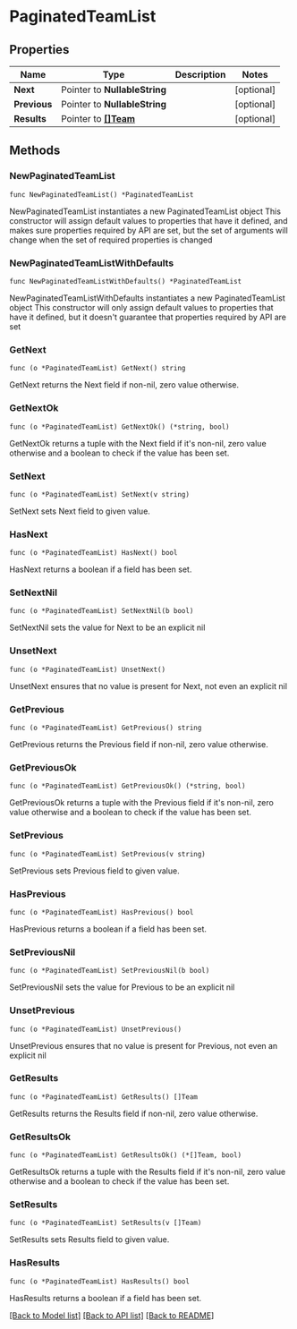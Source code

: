 # PaginatedTeamList

## Properties

Name | Type | Description | Notes
------------ | ------------- | ------------- | -------------
**Next** | Pointer to **NullableString** |  | [optional] 
**Previous** | Pointer to **NullableString** |  | [optional] 
**Results** | Pointer to [**[]Team**](Team.md) |  | [optional] 

## Methods

### NewPaginatedTeamList

`func NewPaginatedTeamList() *PaginatedTeamList`

NewPaginatedTeamList instantiates a new PaginatedTeamList object
This constructor will assign default values to properties that have it defined,
and makes sure properties required by API are set, but the set of arguments
will change when the set of required properties is changed

### NewPaginatedTeamListWithDefaults

`func NewPaginatedTeamListWithDefaults() *PaginatedTeamList`

NewPaginatedTeamListWithDefaults instantiates a new PaginatedTeamList object
This constructor will only assign default values to properties that have it defined,
but it doesn't guarantee that properties required by API are set

### GetNext

`func (o *PaginatedTeamList) GetNext() string`

GetNext returns the Next field if non-nil, zero value otherwise.

### GetNextOk

`func (o *PaginatedTeamList) GetNextOk() (*string, bool)`

GetNextOk returns a tuple with the Next field if it's non-nil, zero value otherwise
and a boolean to check if the value has been set.

### SetNext

`func (o *PaginatedTeamList) SetNext(v string)`

SetNext sets Next field to given value.

### HasNext

`func (o *PaginatedTeamList) HasNext() bool`

HasNext returns a boolean if a field has been set.

### SetNextNil

`func (o *PaginatedTeamList) SetNextNil(b bool)`

 SetNextNil sets the value for Next to be an explicit nil

### UnsetNext
`func (o *PaginatedTeamList) UnsetNext()`

UnsetNext ensures that no value is present for Next, not even an explicit nil
### GetPrevious

`func (o *PaginatedTeamList) GetPrevious() string`

GetPrevious returns the Previous field if non-nil, zero value otherwise.

### GetPreviousOk

`func (o *PaginatedTeamList) GetPreviousOk() (*string, bool)`

GetPreviousOk returns a tuple with the Previous field if it's non-nil, zero value otherwise
and a boolean to check if the value has been set.

### SetPrevious

`func (o *PaginatedTeamList) SetPrevious(v string)`

SetPrevious sets Previous field to given value.

### HasPrevious

`func (o *PaginatedTeamList) HasPrevious() bool`

HasPrevious returns a boolean if a field has been set.

### SetPreviousNil

`func (o *PaginatedTeamList) SetPreviousNil(b bool)`

 SetPreviousNil sets the value for Previous to be an explicit nil

### UnsetPrevious
`func (o *PaginatedTeamList) UnsetPrevious()`

UnsetPrevious ensures that no value is present for Previous, not even an explicit nil
### GetResults

`func (o *PaginatedTeamList) GetResults() []Team`

GetResults returns the Results field if non-nil, zero value otherwise.

### GetResultsOk

`func (o *PaginatedTeamList) GetResultsOk() (*[]Team, bool)`

GetResultsOk returns a tuple with the Results field if it's non-nil, zero value otherwise
and a boolean to check if the value has been set.

### SetResults

`func (o *PaginatedTeamList) SetResults(v []Team)`

SetResults sets Results field to given value.

### HasResults

`func (o *PaginatedTeamList) HasResults() bool`

HasResults returns a boolean if a field has been set.


[[Back to Model list]](../README.md#documentation-for-models) [[Back to API list]](../README.md#documentation-for-api-endpoints) [[Back to README]](../README.md)



